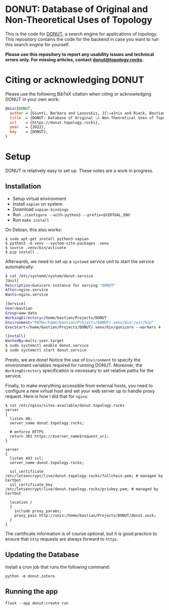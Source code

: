 # DONUT: Database of Original and Non-Theoretical Uses of Topology

This is the code for [DONUT](https://donut.topology.rocks), a search
engine for applications of topology. This repository contains the code
for the backend in case you want to run this search engine for yourself.

**Please use this repository to report any usability issues and
technical errors only. For missing articles, contact
donut@topology.rocks.**

# Citing or acknowledging DONUT

Please use the following BibTeX citation when citing or acknowledging
DONUT in your own work:

```bibtex
@misc{DONUT,
  author = {Giunti, Barbara and Lazovskis, J{\=a}nis and Rieck, Bastian},
  title  = {DONUT: Database of Original \& Non-Theoretical Uses of Topology},
  url    = {https://donut.topology.rocks},
  year   = {2022},
  key    = {DONUT},
}
```

# Setup

DONUT is relatively easy to set up. These notes are a work in progress.

## Installation

- Setup virtual environment
- Install `xapian` on system
- Download `xapian-bindings`
- Run `./configure --with-python3 --prefix=$VIRTUAL_ENV`
- Run `make install`

On Debian, this also works:

```console
$ sudo apt-get install python3-xapian
$ python3 -m venv --system-site-packages .venv
$ source .venv/bin/activate
$ pip install .
```

Afterwards, we need to set up a `systemd` service unit to start the
service automatically:

```bash
$ cat /etc/systemd/system/donut.service
[Unit]
Description=Gunicorn instance for serving "DONUT" 
After=nginx.service
Wants=nginx.service

[Service]
User=bastian
Group=www-data
WorkingDirectory=/home/bastian/Projects/DONUT
Environment="PATH=/home/bastian/Projects/DONUT/.venv/bin:/usr/bin"
ExecStart=/home/bastian/Projects/DONUT/.venv/bin/gunicorn --workers 4 --bind unix:donut.sock -m 007 "donut:create()"

[Install]
WantedBy=multi-user.target
$ sudo systemctl enable donut.service
$ sudo systemctl start donut.service
```

Presto, we are done! Notice the use of `Environment` to specify the
environment variables required for running DONUT. Moreover, the
`WorkingDirectory` specification is necessary to set relative paths
for the service.

Finally, to make everything accessible from external hosts, you need to
configure a new virtual host and set your web server up to handle proxy
request. Here is how I did that for `nginx`:

```
$ cat /etc/nginx/sites-available/donut.topology.rocks 
server
{
  listen 80;
  server_name donut.topology.rocks;

  # enforce HTTPS
  return 301 https://$server_name$request_uri;
}

server
{
  listen 443 ssl;
  server_name donut.topology.rocks;

  ssl_certificate /etc/letsencrypt/live/donut.topology.rocks/fullchain.pem; # managed by Certbot
  ssl_certificate_key /etc/letsencrypt/live/donut.topology.rocks/privkey.pem; # managed by Certbot

  location /
  {
    include proxy_params;
    proxy_pass http://unix:/home/bastian/Projects/DONUT/donut.sock;
  }
}
```

The certificate information is of course optional, but it is good
practice to ensure that `http` requests are always forward to `https`. 

## Updating the Database

Install a cron job  that runs the following command:

    python -m donut.zotero

## Running the app

    flask --app donut:create run
